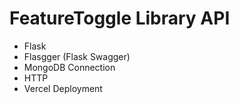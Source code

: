 # FeatureToggle Library API

- Flask
- Flasgger (Flask Swagger)
- MongoDB Connection
- HTTP
- Vercel Deployment